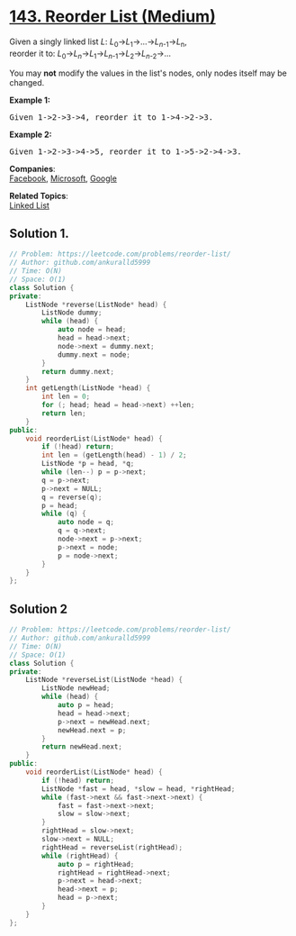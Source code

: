 # [143. Reorder List (Medium)](https://leetcode.com/problems/reorder-list/)

<p>Given a singly linked list <em>L</em>: <em>L</em><sub>0</sub>→<em>L</em><sub>1</sub>→…→<em>L</em><sub><em>n</em>-1</sub>→<em>L</em><sub>n</sub>,<br>
reorder it to: <em>L</em><sub>0</sub>→<em>L</em><sub><em>n</em></sub>→<em>L</em><sub>1</sub>→<em>L</em><sub><em>n</em>-1</sub>→<em>L</em><sub>2</sub>→<em>L</em><sub><em>n</em>-2</sub>→…</p>

<p>You may <strong>not</strong> modify the values in the list's nodes, only nodes itself may be changed.</p>

<p><strong>Example 1:</strong></p>

<pre>Given 1-&gt;2-&gt;3-&gt;4, reorder it to 1-&gt;4-&gt;2-&gt;3.</pre>

<p><strong>Example 2:</strong></p>

<pre>Given 1-&gt;2-&gt;3-&gt;4-&gt;5, reorder it to 1-&gt;5-&gt;2-&gt;4-&gt;3.
</pre>


**Companies**:  
[Facebook](https://leetcode.com/company/facebook), [Microsoft](https://leetcode.com/company/microsoft), [Google](https://leetcode.com/company/google)

**Related Topics**:  
[Linked List](https://leetcode.com/tag/linked-list/)

## Solution 1.

```cpp
// Problem: https://leetcode.com/problems/reorder-list/
// Author: github.com/ankuralld5999
// Time: O(N)
// Space: O(1)
class Solution {
private:
    ListNode *reverse(ListNode* head) {
        ListNode dummy;
        while (head) {
            auto node = head;
            head = head->next;
            node->next = dummy.next;
            dummy.next = node;
        }
        return dummy.next;
    }
    int getLength(ListNode *head) {
        int len = 0;
        for (; head; head = head->next) ++len;
        return len;
    }
public:
    void reorderList(ListNode* head) {
        if (!head) return;
        int len = (getLength(head) - 1) / 2;
        ListNode *p = head, *q;
        while (len--) p = p->next;
        q = p->next;
        p->next = NULL;
        q = reverse(q);
        p = head;
        while (q) {
            auto node = q;
            q = q->next;
            node->next = p->next;
            p->next = node;
            p = node->next;
        }
    }
};
```

## Solution 2

```cpp
// Problem: https://leetcode.com/problems/reorder-list/
// Author: github.com/ankuralld5999
// Time: O(N)
// Space: O(1)
class Solution {
private:
    ListNode *reverseList(ListNode *head) {
        ListNode newHead;
        while (head) {
            auto p = head;
            head = head->next;
            p->next = newHead.next;
            newHead.next = p;
        }
        return newHead.next;
    }
public:
    void reorderList(ListNode* head) {
        if (!head) return;
        ListNode *fast = head, *slow = head, *rightHead;
        while (fast->next && fast->next->next) {
            fast = fast->next->next;
            slow = slow->next;
        }
        rightHead = slow->next;
        slow->next = NULL;
        rightHead = reverseList(rightHead);
        while (rightHead) {
            auto p = rightHead;
            rightHead = rightHead->next;
            p->next = head->next;
            head->next = p;
            head = p->next;
        }
    }
};
```
